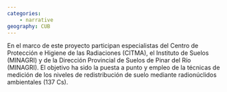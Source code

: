 ```yaml
---
categories: 
    - narrative
geography: CUB
---
```


En el marco de este proyecto participan especialistas del Centro de Protección e Higiene de las Radiaciones (CITMA), el Instituto de Suelos (MINAGRI) y de la Dirección Provincial de Suelos de Pinar del Río (MINAGRI). El objetivo ha sido la puesta a punto y empleo de la técnicas de medición de los niveles de redistribución de suelo mediante radionúclidos ambientales (137 Cs).